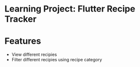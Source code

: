 # Learning Project: Flutter Recipe Tracker

# Features

- View different recipies
- Filter different recipies using recipe category
